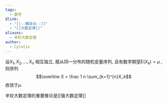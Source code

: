 ```yaml
---
tags:
  - 数学
dlink:
  - "[[--概率论--]]"
  - "[[大数定律]]"
aliases:
  - 辛钦大数定理
author:
  - Cyletix
---
```

设$X_1, X_2, ... , X_n$ 相互独立, 服从同一分布的随机变量序列, 且有数学期望$E(X_k)=\mu$ , 则序列
$$\overline X = \frac 1 n \sum_{k=1}^{n}X_k$$
收敛于$\mu$. 

辛钦大数定理的重要推论是[[强大数定理]]
